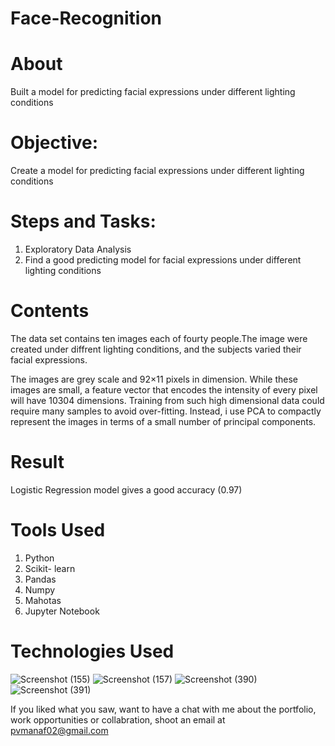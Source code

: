 # Face-Recognition

# About

Built a model for predicting facial expressions under different lighting conditions

# Objective: 
Create a model for predicting facial expressions under different lighting conditions
# Steps and Tasks:
1. Exploratory Data Analysis
2. Find a good predicting model for facial expressions under different lighting conditions

# Contents

The data set contains ten images each of fourty people.The image were created under diffrent lighting conditions, and the subjects varied their facial expressions.

The images are grey scale and 92×11 pixels in dimension. While these images are small, a feature vector that encodes the intensity of every pixel will have 10304 dimensions. Training from such high dimensional data could require many samples to avoid over-fitting. Instead, i use PCA to compactly represent the images in terms of a small number of principal components.

# Result
Logistic Regression model gives a good accuracy (0.97)

# Tools Used

1) Python
2) Scikit- learn
3) Pandas
4) Numpy
5) Mahotas
6) Jupyter Notebook
# Technologies Used
![Screenshot (155)](https://user-images.githubusercontent.com/84491967/139635128-5ac86cca-3de3-483e-9ba2-d0de52da5e49.png)
![Screenshot (157)](https://user-images.githubusercontent.com/84491967/140642806-d77b4a89-7c81-4fd7-83da-2c1f694212f6.png)
![Screenshot (390)](https://user-images.githubusercontent.com/84491967/146012601-1299d211-c83b-4459-a43b-1e9fb10b320f.png)
![Screenshot (391)](https://user-images.githubusercontent.com/84491967/146012677-6c652709-d2cc-4b43-b349-4312317757f7.png)

If you liked what you saw, want to have a chat with me about the portfolio, work opportunities or collabration, shoot an email at pvmanaf02@gmail.com

